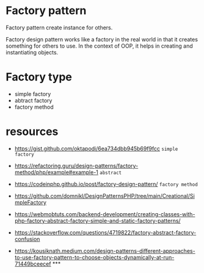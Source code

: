 # Factory pattern

Factory pattern create instance for others.

Factory design pattern works like a factory in the real world in that it creates something for others to use. In the context of OOP, it helps in creating and instantiating objects.

# Factory type

* simple factory
* abtract factory
* factory method


# resources
* https://gist.github.com/oktapodi/6ea734dbb945b69f9fcc `simple factory`
* https://refactoring.guru/design-patterns/factory-method/php/example#example-1 `abstract`
* https://codeinphp.github.io/post/factory-design-pattern/ `factory method`
* https://github.com/domnikl/DesignPatternsPHP/tree/main/Creational/SimpleFactory
* https://webmobtuts.com/backend-development/creating-classes-with-php-factory-abstract-factory-simple-and-static-factory-patterns/
* https://stackoverflow.com/questions/4719822/factory-abstract-factory-confusion

* https://kousiknath.medium.com/design-patterns-different-approaches-to-use-factory-pattern-to-choose-objects-dynamically-at-run-71449bceecef ***
